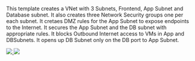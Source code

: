 This template creates a VNet with 3 Subnets, Frontend, App Subnet and Database subnet. It also creates three Network Security groups one per each subnet. It cretaes DMZ rules for the App Subnet to expose endpoints to the Internet. It secures the App Subnet and the DB subnet with appropriate rules. It blocks Outbound Internet access to VMs in App and DBSubnets. It opens up DB Subnet only on the DB port to App Subnet.

<a href="https://azuredeploy.net/?repository=https://github.com/benzadeh/nsg-dmz-staging" target="_blank">
    <img src="http://azuredeploy.net/deploybutton.png"/>
</a>


<a href="http://armviz.io/#/?load=https%3A%2F%2Fraw.githubusercontent.com%2FAzure%2Fazure-quickstart-templates%2Fmaster%2F201-nsg-dmz-in-vnet%2Fazuredeploy.json" target="_blank">
    <img src="http://armviz.io/visualizebutton.png"/>
</a>
